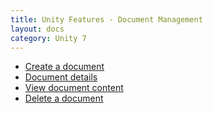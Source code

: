 ```yaml
---
title: Unity Features - Document Management
layout: docs
category: Unity 7
--- 
```

- [Create a document](document-management/create-document.md)  
- [Document details](document-management/document-details.md)  
- [View document content](document-management/view-content.md)  
- [Delete a document](document-management/delete-document.md)  
